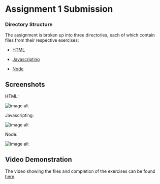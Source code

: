 # Assignment 1 Submission

### Directory Structure

The assignment is broken up into three directories, each of which contain files from their respective exercises: 

  * [HTML](https://github.com/jaqui004/cs533-f25/tree/main/assignments/aquino/1/html)
  
  * [Javascripting](https://github.com/jaqui004/cs533-f25/tree/main/assignments/aquino/1/javascript)
  
  * [Node](https://github.com/jaqui004/cs533-f25/tree/main/assignments/aquino/1/node) 



## Screenshots
HTML: 

![image alt](https://github.com/jaqui004/cs533-f25/blob/main/assignments/aquino/1/html/HTML%20Screenshot.png)

Javascripting: 

![image alt](https://github.com/jaqui004/cs533-f25/blob/main/assignments/aquino/1/javascript/Javascript%20Screenshot.png)

Node:

![image alt](https://github.com/jaqui004/cs533-f25/blob/main/assignments/aquino/1/node/Node%20Screenshot.png)

## Video Demonstration

The video showing the files and completion of the exercises can be found [here](https://www.youtube.com/watch?v=udO1eHFMB-w).



